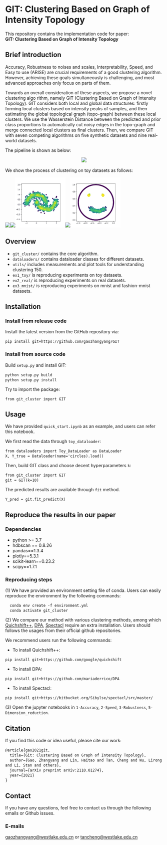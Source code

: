 # GIT: Clustering Based on Graph of Intensity Topology 

This repository contains the implementation code for paper:<br>__GIT: Clustering Based on Graph of Intensity Topology__<br>

## Brief introduction

Accuracy, Robustness to noises and scales, Interpretability, Speed, and Easy to use (ARISE) are crucial requirements of a good clustering algorithm. However, achieving these goals simultaneously is challenging, and most advanced approaches only focus on parts of them. 

Towards an overall consideration of these aspects, we propose a novel clustering algo rithm, namely GIT (Clustering Based on Graph of Intensity Topology). GIT considers both local and global data structures: firstly forming local clusters based on intensity peaks of samples, and then estimating the global topological graph (topo-graph) between these local clusters. We use the Wasserstein Distance between the predicted and prior class proportions to automatically cut noisy edges in the topo-graph and merge connected local clusters as final clusters. Then, we compare GIT with seven competing algorithms on five synthetic datasets and nine real-world datasets. 

The pipeline is shown as below:

<p align="center">
    <img src="./readme_figures/pipeline.png" width="900"> <br>
</p>

We show the process of clustering on toy datasets as follows:

<p float="center">
    <img src="./readme_figures/circles.gif" width="160"/><img src="./readme_figures/impossible.gif" width="160"/><img src="./readme_figures/moons.gif" width="160"/><img src="./readme_figures/s-set.gif" width="160"/><img src="./readme_figures/smile.gif" width="160"/>
</p>

## Overview

* `git_cluster/` contains the core algorithm.
* `dataloaders/` contains dataloader classes for different datasets.
* `utils/` includes measurements and plot tools for understanding clustering 150.
* `ex1_toy/` is reproducing experiments on toy datasets.
* `ex2_real/` is reproducing experiments on real datasets.
* `ex3_mnist/` is reproducing experiments on mnist and fashion-mnist datasets.

## Installation

### Install from release code

Install the latest version from the GitHub repository via:

```
pip install git+https://github.com/gaozhangyang/GIT
```

### Install from source code

Build `setup.py` and install GIT:

```
python setup.py build
python setup.py install
```

Try to import the package:

```
from git_cluster import GIT
```

## Usage 

We have provided `quick_start.ipynb` as an example, and users can refer this notebook.

We first read the data through `toy_dataloader`:

```
from dataloaders import Toy_DataLoader as DataLoader
X, Y_true = Dataloader(name='circles).load()
```

Then, build GIT class and choose decent hyperparameters `k`:
```
from git_cluster import GIT
git = GIT(k=10)
```

The predicted results are available through `fit` method.
```
Y_pred = git.fit_predict(X)
```


## Reproduce the results in our paper

### Dependencies
* python >= 3.7
* hdbscan == 0.8.26
* pandas==1.3.4
* plotly==5.3.1
* scikit-learn==0.23.2
* scipy==1.7.1

### Reproducing steps
(1) We have provided an environment setting file of conda. Users can easily reproduce the environment by the following commands:

```
  conda env create -f environment.yml
  conda activate git_cluster
```

(2) We compare our method with various clustering methods, among which [Quichshift++](https://github.com/google/quickshift), [DPA](https://github.com/mariaderrico/DPA), [Spectacl](https://bitbucket.org/Sibylse/spectacl/src/master/) require an extra installation. Users should follows the usages from their official github repositories. 

We recommend users run the following commands:

* To install Quichshift++:

```
pip install git+https://github.com/google/quickshift
```

* To install DPA:

```
pip install git+https://github.com/mariaderrico/DPA
```

* To install Spectacl:

```
pip install git+https://bitbucket.org/Sibylse/spectacl/src/master/
```

(3) Open the jupyter notebooks in `1-Accuracy`, `2-Speed`, `3-Robustness`, `5-Dimension_reduction`.

## Citation
If you find this code or idea useful, please cite our work:
```
@article{gao2021git,
  title={Git: Clustering Based on Graph of Intensity Topology},
  author={Gao, Zhangyang and Lin, Haitao and Tan, Cheng and Wu, Lirong and Li, Stan and others},
  journal={arXiv preprint arXiv:2110.01274},
  year={2021}
}
```

## Contact
If you have any questions, feel free to contact us through the following emails or Github issues. 
### E-mails
gaozhangyang@westlake.edu.cn or tancheng@westlake.edu.cn